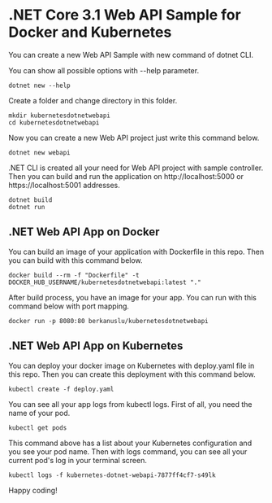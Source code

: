 # .NET Core 3.1 Web API Sample for Docker and Kubernetes

You can create a new Web API Sample with new command of dotnet CLI.

You can show all possible options with --help parameter.

    dotnet new --help

Create a folder and change directory in this folder.

    mkdir kubernetesdotnetwebapi
	cd kubernetesdotnetwebapi

Now you can create a new Web API project just write this command below.

    dotnet new webapi

.NET CLI is created all your need for Web API project with sample controller. Then you can build and run the application on http://localhost:5000 or https://localhost:5001 addresses.

    dotnet build
    dotnet run

## .NET Web API App on Docker

You can build an image of your application with Dockerfile in this repo. Then you can build with this command below.

    docker build --rm -f "Dockerfile" -t DOCKER_HUB_USERNAME/kubernetesdotnetwebapi:latest "."

After build process, you have an image for your app. You can run with this command below with port mapping.

    docker run -p 8080:80 berkanuslu/kubernetesdotnetwebapi

## .NET Web API App on Kubernetes

You can deploy your docker image on Kubernetes with deploy.yaml file in this repo. Then you can create this deployment with this command below.

    kubectl create -f deploy.yaml

You can see all your app logs from kubectl logs. First of all, you need the name of your pod.

    kubectl get pods

This command above has a list about your Kubernetes configuration and you see your pod name. Then with logs command, you can see all your current pod's log in your terminal screen.

    kubectl logs -f kubernetes-dotnet-webapi-7877ff4cf7-s49lk

Happy coding!
